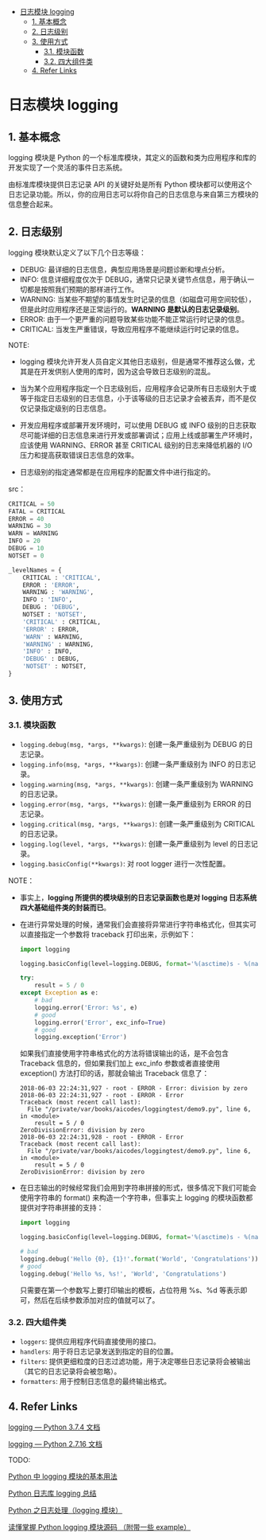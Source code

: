 - [日志模块 logging](#日志模块-logging)
  - [1. 基本概念](#1-基本概念)
  - [2. 日志级别](#2-日志级别)
  - [3. 使用方式](#3-使用方式)
    - [3.1. 模块函数](#31-模块函数)
    - [3.2. 四大组件类](#32-四大组件类)
  - [4. Refer Links](#4-refer-links)

# 日志模块 logging

## 1. 基本概念

logging 模块是 Python 的一个标准库模块，其定义的函数和类为应用程序和库的开发实现了一个灵活的事件日志系统。

由标准库模块提供日志记录 API 的关键好处是所有 Python 模块都可以使用这个日志记录功能。所以，你的应用日志可以将你自己的日志信息与来自第三方模块的信息整合起来。

## 2. 日志级别

logging 模块默认定义了以下几个日志等级：
- DEBUG: 最详细的日志信息，典型应用场景是问题诊断和埋点分析。
- INFO: 信息详细程度仅次于 DEBUG，通常只记录关键节点信息，用于确认一切都是按照我们预期的那样进行工作。
- WARNING: 当某些不期望的事情发生时记录的信息（如磁盘可用空间较低），但是此时应用程序还是正常运行的。**WARNING 是默认的日志记录级别**。
- ERROR: 由于一个更严重的问题导致某些功能不能正常运行时记录的信息。
- CRITICAL: 当发生严重错误，导致应用程序不能继续运行时记录的信息。

NOTE:
- logging 模块允许开发人员自定义其他日志级别，但是通常不推荐这么做，尤其是在开发供别人使用的库时，因为这会导致日志级别的混乱。

- 当为某个应用程序指定一个日志级别后，应用程序会记录所有日志级别大于或等于指定日志级别的日志信息，小于该等级的日志记录才会被丢弃，而不是仅仅记录指定级别的日志信息。

- 开发应用程序或部署开发环境时，可以使用 DEBUG 或 INFO 级别的日志获取尽可能详细的日志信息来进行开发或部署调试；应用上线或部署生产环境时，应该使用 WARNING、ERROR 甚至 CRITICAL 级别的日志来降低机器的 I/O 压力和提高获取错误日志信息的效率。

- 日志级别的指定通常都是在应用程序的配置文件中进行指定的。

src：
```python
CRITICAL = 50
FATAL = CRITICAL
ERROR = 40
WARNING = 30
WARN = WARNING
INFO = 20
DEBUG = 10
NOTSET = 0

_levelNames = {
    CRITICAL : 'CRITICAL',
    ERROR : 'ERROR',
    WARNING : 'WARNING',
    INFO : 'INFO',
    DEBUG : 'DEBUG',
    NOTSET : 'NOTSET',
    'CRITICAL' : CRITICAL,
    'ERROR' : ERROR,
    'WARN' : WARNING,
    'WARNING' : WARNING,
    'INFO' : INFO,
    'DEBUG' : DEBUG,
    'NOTSET' : NOTSET,
}
```

## 3. 使用方式

### 3.1. 模块函数

- `logging.debug(msg, *args, **kwargs)`: 创建一条严重级别为 DEBUG 的日志记录。
- `logging.info(msg, *args, **kwargs)`: 创建一条严重级别为 INFO 的日志记录。
- `logging.warning(msg, *args, **kwargs)`: 创建一条严重级别为 WARNING 的日志记录。
- `logging.error(msg, *args, **kwargs)`: 创建一条严重级别为 ERROR 的日志记录。
- `logging.critical(msg, *args, **kwargs)`: 创建一条严重级别为 CRITICAL 的日志记录。
- `logging.log(level, *args, **kwargs)`: 创建一条严重级别为 level 的日志记录。
- `logging.basicConfig(**kwargs)`: 对 root logger 进行一次性配置。

NOTE：

- 事实上，**logging 所提供的模块级别的日志记录函数也是对 logging 日志系统四大基础组件类的封装而已**。

- 在进行异常处理的时候，通常我们会直接将异常进行字符串格式化，但其实可以直接指定一个参数将 traceback 打印出来，示例如下：
  ```python
  import logging

  logging.basicConfig(level=logging.DEBUG, format='%(asctime)s - %(name)s - %(levelname)s - %(message)s')

  try:
      result = 5 / 0
  except Exception as e:
      # bad
      logging.error('Error: %s', e)
      # good
      logging.error('Error', exc_info=True)
      # good
      logging.exception('Error')
  ```
  如果我们直接使用字符串格式化的方法将错误输出的话，是不会包含 Traceback 信息的，但如果我们加上 exc_info 参数或者直接使用 exception() 方法打印的话，那就会输出 Traceback 信息了：
  ```
  2018-06-03 22:24:31,927 - root - ERROR - Error: division by zero
  2018-06-03 22:24:31,927 - root - ERROR - Error
  Traceback (most recent call last):
    File "/private/var/books/aicodes/loggingtest/demo9.py", line 6, in <module>
      result = 5 / 0
  ZeroDivisionError: division by zero
  2018-06-03 22:24:31,928 - root - ERROR - Error
  Traceback (most recent call last):
    File "/private/var/books/aicodes/loggingtest/demo9.py", line 6, in <module>
      result = 5 / 0
  ZeroDivisionError: division by zero
  ```

- 在日志输出的时候经常我们会用到字符串拼接的形式，很多情况下我们可能会使用字符串的 format() 来构造一个字符串，但事实上 logging 的模块函数都提供对字符串拼接的支持：
  ```python
  import logging

  logging.basicConfig(level=logging.DEBUG, format='%(asctime)s - %(name)s - %(levelname)s - %(message)s')

  # bad
  logging.debug('Hello {0}, {1}!'.format('World', 'Congratulations'))
  # good
  logging.debug('Hello %s, %s!', 'World', 'Congratulations')
  ```
  只需要在第一个参数写上要打印输出的模板，占位符用 %s、%d 等表示即可，然后在后续参数添加对应的值就可以了。

### 3.2. 四大组件类

- `loggers`: 提供应用程序代码直接使用的接口。
- `handlers`: 用于将日志记录发送到指定的目的位置。
- `filters`: 提供更细粒度的日志过滤功能，用于决定哪些日志记录将会被输出（其它的日志记录将会被忽略）。
- `formatters`: 用于控制日志信息的最终输出格式。

## 4. Refer Links

[logging — Python 3.7.4 文档](https://docs.python.org/zh-cn/3/howto/logging.html)

[logging — Python 2.7.16 文档](https://docs.python.org/zh-cn/2/howto/logging.html)

TODO:

[Python 中 logging 模块的基本用法](https://cuiqingcai.com/6080.html)

[Python 日志库 logging 总结](https://juejin.im/post/5bc2bd3a5188255c94465d31)

[Python 之日志处理（logging 模块）](https://www.cnblogs.com/yyds/p/6901864.html)

[读懂掌握 Python logging 模块源码 （附带一些 example）](https://www.cnblogs.com/piperck/p/9634133.html)